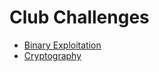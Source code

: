 # Club Challenges

- [Binary Exploitation](./BinarySeries/README.md)
- [Cryptography](./CryptoSeries/README.md)